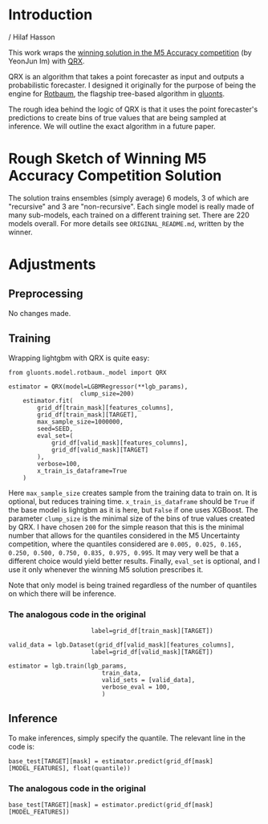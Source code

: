 # Introduction
/ Hilaf Hasson

This work wraps the [winning solution in the M5 Accuracy competition](https://github.com/Mcompetitions/M5-methods/tree/master/Code%20of%20Winning%20Methods/A1) (by YeonJun Im) with [QRX](https://github.com/awslabs/gluon-ts/blob/master/src/gluonts/model/rotbaum/_model.py).

QRX is an algorithm that takes a point forecaster as input and outputs a probabilistic forecaster. I designed it originally for the purpose of being the engine for [Rotbaum](https://github.com/awslabs/gluon-ts/tree/master/src/gluonts/model/rotbaum), the flagship tree-based algorithm in [gluonts](https://github.com/awslabs/gluon-ts).

The rough idea behind the logic of QRX is that it uses the point forecaster's predictions to create bins of true values that are being sampled at inference. We will outline the exact algorithm in a future paper.

# Rough Sketch of Winning M5 Accuracy Competition Solution

The solution trains ensembles (simply average) 6 models, 3 of which are "recursive" and 3 are "non-recursive". Each single model is really made of many sub-models, each trained on a different training set. There are 220 models overall. For more details see `ORIGINAL_README.md`, written by the winner.

# Adjustments

## Preprocessing 
No changes made.

## Training
Wrapping lightgbm with QRX is quite easy:

```from lightgbm import LGBMRegressor
from gluonts.model.rotbaum._model import QRX

estimator = QRX(model=LGBMRegressor(**lgb_params),
                    clump_size=200)
    estimator.fit(
        grid_df[train_mask][features_columns], 
        grid_df[train_mask][TARGET],
        max_sample_size=1000000, 
        seed=SEED,
        eval_set=(
            grid_df[valid_mask][features_columns], 
            grid_df[valid_mask][TARGET]
        ),
        verbose=100,
        x_train_is_dataframe=True
    )
```

Here `max_sample_size` creates sample from the training data to train on. It is optional, but reduces training time. `x_train_is_dataframe` should be `True` if the base model is lightgbm as it is here, but `False` if one uses XGBoost. The parameter `clump_size` is the minimal size of the bins of true values created by QRX. I have chosen `200` for the simple reason that this is the minimal number that allows for the quantiles considered in the M5 Uncertainty competition, where the quantiles considered are `0.005, 0.025, 0.165, 0.250, 0.500, 0.750, 0.835, 0.975, 0.995`. It may very well be that a different choice would yield better results. Finally, `eval_set` is optional, and I use it only whenever the winning M5 solution prescribes it. 

Note that only model is being trained regardless of the number of quantiles on which there will be inference.

### The analogous code in the original

```train_data = lgb.Dataset(grid_df[train_mask][features_columns], 
                       label=grid_df[train_mask][TARGET])
    
valid_data = lgb.Dataset(grid_df[valid_mask][features_columns], 
                       label=grid_df[valid_mask][TARGET])

estimator = lgb.train(lgb_params,
                          train_data,
                          valid_sets = [valid_data],
                          verbose_eval = 100,
                          )
```

## Inference

To make inferences, simply specify the quantile. The relevant line in the code is:

`base_test[TARGET][mask] = estimator.predict(grid_df[mask][MODEL_FEATURES], float(quantile))`

### The analogous code in the original

`base_test[TARGET][mask] = estimator.predict(grid_df[mask][MODEL_FEATURES])`